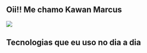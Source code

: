 <b> Oii!! Me chamo Kawan Marcus</b>
------------------------------------

    
    
  <div style="display: flex; gap: 10px;">
  <a href="mailto:kawanmarcus470@gmail.com" target="_blank">
    <img src="https://img.shields.io/badge/Gmail-D14836?style=for-the-badge&logo=gmail&logoColor=white">
  </a>
  <a href="https://www.linkedin.com/in/kawan-marcus-43b356300/" target="_blank">
    <img src="https://img.shields.io/badge/LinkedIn-0077B5?style=for-the-badge&logo=linkedin&logoColor=white" alt="">
  </a>
   <a href="https://www.instagram.com/kawan_mrcs/" target="_blank">
        <img src="https://img.shields.io/badge/Instagram-E4405F?style=for-the-badge&logo=instagram&logoColor=white" alt=""> </a>
</div>

<h2> <b> Tecnologias que eu uso no dia a dia </b></h2>

